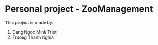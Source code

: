 # Personal project - ZooManagement
This project is made by:
1. Dang Ngoc Minh Triet
2. Truong Thanh Nghia
